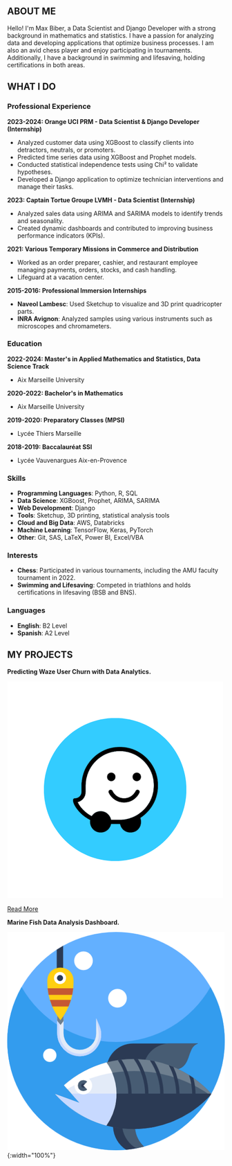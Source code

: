 ## ABOUT ME

Hello! I'm Max Biber, a Data Scientist and Django Developer with a strong background in mathematics and statistics. I have a passion for analyzing data and developing applications that optimize business processes. I am also an avid chess player and enjoy participating in tournaments. Additionally, I have a background in swimming and lifesaving, holding certifications in both areas.

## WHAT I DO

### Professional Experience

**2023-2024: Orange UCI PRM - Data Scientist & Django Developer (Internship)**
- Analyzed customer data using XGBoost to classify clients into detractors, neutrals, or promoters.
- Predicted time series data using XGBoost and Prophet models.
- Conducted statistical independence tests using Chi² to validate hypotheses.
- Developed a Django application to optimize technician interventions and manage their tasks.

**2023: Captain Tortue Groupe LVMH - Data Scientist (Internship)**
- Analyzed sales data using ARIMA and SARIMA models to identify trends and seasonality.
- Created dynamic dashboards and contributed to improving business performance indicators (KPIs).

**2021: Various Temporary Missions in Commerce and Distribution**
- Worked as an order preparer, cashier, and restaurant employee managing payments, orders, stocks, and cash handling.
- Lifeguard at a vacation center.

**2015-2016: Professional Immersion Internships**
- **Naveol Lambesc**: Used Sketchup to visualize and 3D print quadricopter parts.
- **INRA Avignon**: Analyzed samples using various instruments such as microscopes and chromameters.

### Education

**2022-2024: Master's in Applied Mathematics and Statistics, Data Science Track**
- Aix Marseille University

**2020-2022: Bachelor's in Mathematics**
- Aix Marseille University

**2019-2020: Preparatory Classes (MPSI)**
- Lycée Thiers Marseille

**2018-2019: Baccalauréat SSI**
- Lycée Vauvenargues Aix-en-Provence

### Skills

- **Programming Languages**: Python, R, SQL
- **Data Science**: XGBoost, Prophet, ARIMA, SARIMA
- **Web Development**: Django
- **Tools**: Sketchup, 3D printing, statistical analysis tools
- **Cloud and Big Data**: AWS, Databricks
- **Machine Learning**: TensorFlow, Keras, PyTorch
- **Other**: Git, SAS, LaTeX, Power BI, Excel/VBA

### Interests

- **Chess**: Participated in various tournaments, including the AMU faculty tournament in 2022.
- **Swimming and Lifesaving**: Competed in triathlons and holds certifications in lifesaving (BSB and BNS).

### Languages

- **English**: B2 Level
- **Spanish**: A2 Level

## MY PROJECTS

**Predicting Waze User Churn with Data Analytics.**

![image](waze_img.png)

[Read More](https://github.com/MaxBiber/Waze/blob/main/waze_notebook.ipynb)

**Marine Fish Data Analysis Dashboard.**

![image](icon.png){:width="100%"}

